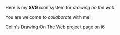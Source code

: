 Here is my **SVG** icon system for _drawing on the web_. 

You are welcome to _collaborate_ with me!


[Colin's Drawing On The Web project page on i6](i6.cims.nyu.edu/~cjc633/380/)	
